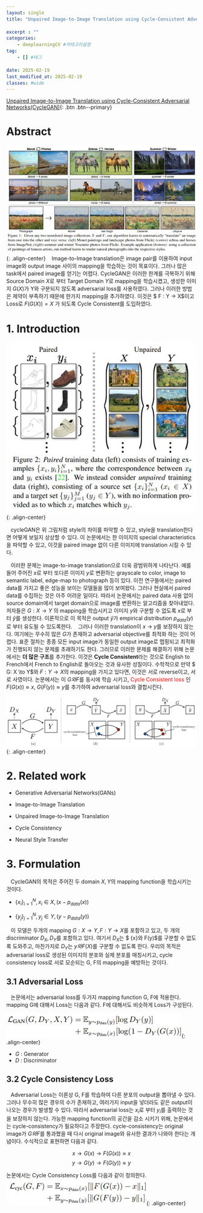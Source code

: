 ```yaml
---
layout: single
title: "Unpaired Image-to-Image Translation using Cycle-Consistent Adversarial Networks(CycleGAN)"

excerpt : ""
categories: 
    - deeplearningCV #카테고리설정
tag: 
    - [] #테그

date: 2025-02-19
last_modified_at: 2025-02-19
classes: #wide    
---
```

[Unpaired Image-to-Image Translation using Cycle-Consistent Adversarial Networks(CycleGAN)](https://arxiv.org/pdf/1703.10593){: .btn .btn--primary}


# Abstract
![Image5](/assets/images/cycleGAN/image1.jpg){: .align-center}
&nbsp;&nbsp; Image-to-Image translation은 image pair를 이용하여 input image와 output image 사이의 mapping을 학습하는 것이 목표이다. 그러나 많은 task에서 paired image를 얻기는 어렵다. CycleGAN은 이러한 한계를 극복하기 위해 Source Domain $X$로 부터 Target Domain $Y$로 mapping을 학습시켰고, 생성한 이미지 $G(X)$가 Y와 구분되지 않도록 adversarial loss를 사용하였다. 그러나 이러한 방법은 제약이 부족하기 때문에 한가지 mapping을 추가하였다. 이것은 $ F : Y $\to$ X$이고 Loss로 $F(G(X)) = X$ 가 되도록 Cycle Consistent를 도입하였다. 

# 1. Introduction

![Image5](/assets/images/cycleGAN/image2.jpg){: .align-center}

&nbsp;&nbsp; cycleGAN은 위 그림처럼 style의 차이를 파악할 수 있고, style을 translation한다면 어떻게 보일지 상상할 수 있다. 이 논문에서는 한 이미지의 special characteristics을 파악할 수 있고, 이것을 paired image 없이 다른 이미지에 translation 시킬 수 있다.


&nbsp;&nbsp; 이러한 문제는 image-to-image translation으로 더욱 광범위하게 나타난다. 예를 들어 주어진 $x$로 부터 또다른 이미지 $y$로 변환하는 grayscale to color, image to semantic label, edge-map to photograph 등이 있다. 이전 연구들에서는 paired data를 가지고 좋은 성능을 보이는 모델들을 많이 보여왔다. 그러나 현실에서 paired data를 수집하는 것은 아주 어려운 일이다. 따라서 논문에서는 paired data 사용 없이 source domain에서 target domain으로 image를 변환하는 알고리즘을 찾아내었다. 저자들은 $G: X \to Y$ 의 mapping을 학습시키고 이미지 $y$와 구분할 수 없도록 $x$로 부터 $\hat{y}$를 생성한다. 이론적으로 이 목적은 output $\hat{y}$가 empirical distribution $p_{data}(y)$로 부터 유도될 수 있도록한다. 
&nbsp;&nbsp; 그러나 이러한 translation이 $x$ $\to$ $y$를 보장하지 않는다. 여기에는 무수히 많은 $G$가 존재하고 adversarial objective를 최적화 하는 것이 어렵다. 표준 절차는 종종 모든 input image가 동일한 output image로 맵핑되고 최적화가 진행되지 않는 문제를 초래하기도 한다. 그러므로 이러한 문제를 해결하기 위해 논문에서는 **더 많은 구조**를 추가한다. 이것은 **Cycle Consistent**라는 것으로 English to French에서 French to English로 돌아오는 것과 유사한 성질이다. 수학적으로 만약 $ G: X \to Y$와 $F: Y \to X$의 mapping을 가지고 있다면, 이것은 서로 reverse이고, 서로 사영이다. 논문에서는 이 $G와 F$를 동시에 학습 시키고, <span style='color:red'>Cycle Consistent loss </span> 인 $F(G(x)) \approx x$, $G(F(y)) \approx y$를 추가하여 adversarial loss와 결합시킨다.

![Image5](/assets/images/cycleGAN/image3.jpg){: .align-center}

# 2. Related work

* Generative Adversarial Networks(GANs)

* Image-to-Image Translation

* Unpaired Image-to-Image Translation

* Cycle Consistency

* Neural Style Transfer

# 3. Formulation

&nbsp;&nbsp; CycleGAN의 목적은 주어진 두 domain $X, Y$의 mapping function을 학습시키는 것이다. 

* $\{x_i\}_{i=1}^{N}, x_i \in X, (x - p_{data}(x))$

* $\{y_j\}_{j=1}^{N}, y_j \in Y, (y - p_{data}(y))$

&nbsp;&nbsp; 이 모델은 두개의 mapping $G : X \to Y, F : Y \to X$를 포함하고 있고, 두 개의 discriminator $D_X, D_Y$를 포함하고 있다. 여기서 $D_X$는 $ {x}와 F(y)$를 구분할 수 없도록 도와주고, 마찬가지로 $D_Y$는 ${y}와 F(X)$를 구분할 수 없도록 한다. 우리의 목적은 adversarial loss로 생성된 이미지의 분포와 실제 분포를 매칭시키고, cycle consistency loss로 서로 모순되는 G, F의 mapping을 예방하는 것이다.

## 3.1 Adversarial Loss

&nbsp;&nbsp; 논문에서는 adversarial loss를 두가지 mapping function G, F에 적용한다. mapping G에 대해서 Loss는 다음과 같다. F에 대해서도 비슷하게 Loss가 구성된다.

![Image5](/assets/images/cycleGAN/image4.jpg){: .align-center}

* $G$ : Generator
* $D$ : Discriminator

## 3.2 Cycle Consistency Loss

&nbsp;&nbsp; Adversarial Loss는 이론상 G, F를 학습하여 다른 분포의 output을 뽑아낼 수 있다. 그러나 무수히 많은 경우의 수가 존재하고, 여러가지 input을 넣더라도 같은 output이 나오는 경우가 발생할 수 있다. 따라서 adversarial loss는 $x_i$로 부터 $y_i$를 출력하는 것을 보장하지 않는다. 가능한 mapping function의 공간을 감소 시키기 위해, 논문에서는 cycle-consistency가 필요하다고 주장한다. cycle-consistency는 original image가 $G와 F$를 통과했을 때 다시 original image와 유사한 결과가 나와야 한다는 개념이다. 수식적으로 표현하면 다음과 같다.

$$ x \to G(x) \to F(G(x)) \approx x$$
$$ y \to G(y) \to F(G(y)) \approx y$$

논문에서는 Cycle Consistency Loss를 다음과 같이 정의한다.
![Image5](/assets/images/cycleGAN/image5.jpg){: .align-center}


